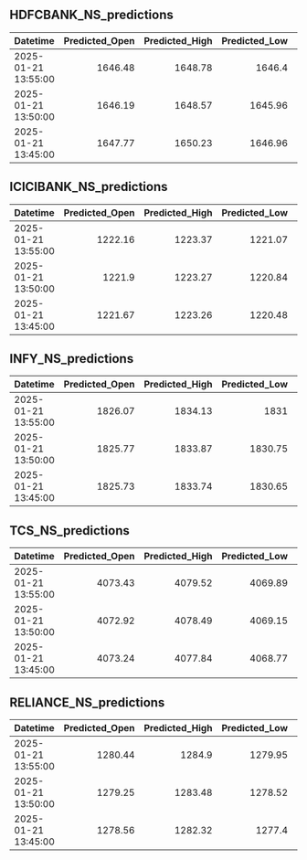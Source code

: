 ## HDFCBANK_NS_predictions
| Datetime            |   Predicted_Open |   Predicted_High |   Predicted_Low |   Predicted_Close |   Predicted_Volume |
|:--------------------|-----------------:|-----------------:|----------------:|------------------:|-------------------:|
| 2025-01-21 13:55:00 |          1646.48 |          1648.78 |         1646.4  |           1646.21 |            74900.5 |
| 2025-01-21 13:50:00 |          1646.19 |          1648.57 |         1645.96 |           1645.82 |            68774.4 |
| 2025-01-21 13:45:00 |          1647.77 |          1650.23 |         1646.96 |           1647.54 |            56241   |

## ICICIBANK_NS_predictions
| Datetime            |   Predicted_Open |   Predicted_High |   Predicted_Low |   Predicted_Close |   Predicted_Volume |
|:--------------------|-----------------:|-----------------:|----------------:|------------------:|-------------------:|
| 2025-01-21 13:55:00 |          1222.16 |          1223.37 |         1221.07 |           1221.74 |             276254 |
| 2025-01-21 13:50:00 |          1221.9  |          1223.27 |         1220.84 |           1221.53 |             263033 |
| 2025-01-21 13:45:00 |          1221.67 |          1223.26 |         1220.48 |           1221.33 |             244801 |

## INFY_NS_predictions
| Datetime            |   Predicted_Open |   Predicted_High |   Predicted_Low |   Predicted_Close |   Predicted_Volume |
|:--------------------|-----------------:|-----------------:|----------------:|------------------:|-------------------:|
| 2025-01-21 13:55:00 |          1826.07 |          1834.13 |         1831    |           1829.89 |            19122.4 |
| 2025-01-21 13:50:00 |          1825.77 |          1833.87 |         1830.75 |           1829.59 |            19415.3 |
| 2025-01-21 13:45:00 |          1825.73 |          1833.74 |         1830.65 |           1829.5  |            19568.6 |

## TCS_NS_predictions
| Datetime            |   Predicted_Open |   Predicted_High |   Predicted_Low |   Predicted_Close |   Predicted_Volume |
|:--------------------|-----------------:|-----------------:|----------------:|------------------:|-------------------:|
| 2025-01-21 13:55:00 |          4073.43 |          4079.52 |         4069.89 |           4076.28 |            13278.6 |
| 2025-01-21 13:50:00 |          4072.92 |          4078.49 |         4069.15 |           4075.38 |            14392.3 |
| 2025-01-21 13:45:00 |          4073.24 |          4077.84 |         4068.77 |           4075.54 |            14997.1 |

## RELIANCE_NS_predictions
| Datetime            |   Predicted_Open |   Predicted_High |   Predicted_Low |   Predicted_Close |   Predicted_Volume |
|:--------------------|-----------------:|-----------------:|----------------:|------------------:|-------------------:|
| 2025-01-21 13:55:00 |          1280.44 |          1284.9  |         1279.95 |           1280.62 |            97242.9 |
| 2025-01-21 13:50:00 |          1279.25 |          1283.48 |         1278.52 |           1279.2  |            97339.9 |
| 2025-01-21 13:45:00 |          1278.56 |          1282.32 |         1277.4  |           1278.21 |            97603.2 |

